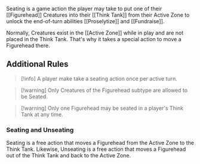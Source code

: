 Seating is a game action the player may take to put one of their [[Figurehead]] Creatures into their [[Think Tank]] from their Active Zone to unlock the end-of-turn abilities [[Proselytize]] and [[Fundraise]].

Normally, Creatures exist in the [[Active Zone]] while in play and are not placed in the Think Tank. That's why it takes a special action to move a Figurehead there.

## Additional Rules

>[!info] A player make take a seating action once per active turn. 

> [!warning] Only Creatures of the Figurehead subtype are allowed to be Seated.

> [!warning] Only one Figurehead may be seated in a player's Think Tank at any time.



### Seating and Unseating

Seating is a free action that moves a Figurehead from the Active Zone to the Think Tank. Likewise, Unseating is a free action that moves a Figurehead out of the Think Tank and back to the Active Zone.